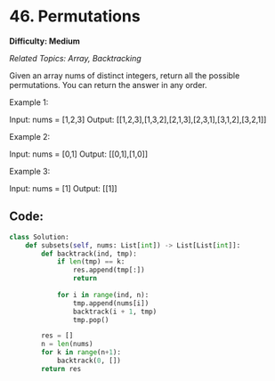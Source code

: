 # 46. Permutations

**Difficulty: Medium** 

*Related Topics: Array, Backtracking*

Given an array nums of distinct integers, return all the possible permutations. You can return the answer in any order.

Example 1:

Input: nums = [1,2,3]
Output: [[1,2,3],[1,3,2],[2,1,3],[2,3,1],[3,1,2],[3,2,1]]

Example 2:

Input: nums = [0,1]
Output: [[0,1],[1,0]]

Example 3:

Input: nums = [1]
Output: [[1]]

## Code:

```python
class Solution:
    def subsets(self, nums: List[int]) -> List[List[int]]:
        def backtrack(ind, tmp):
            if len(tmp) == k:
                res.append(tmp[:])
                return
            
            for i in range(ind, n):
                tmp.append(nums[i])
                backtrack(i + 1, tmp)
                tmp.pop()

        res = []
        n = len(nums)
        for k in range(n+1):
            backtrack(0, [])
        return res
```
